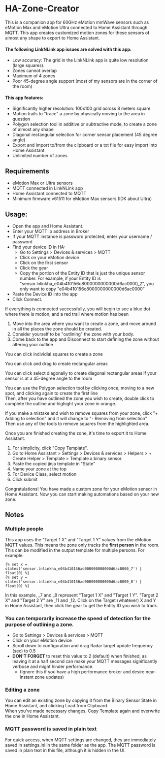 # HA-Zone-Creator

This is a companion app for 60GHz eMotion mmWave sensors such as eMotion Max and eMotion Ultra connected to Home Assistant through MQTT. This app creates customized motion zones for these sensors of almost any shape to export to Home Assistant.

#### The following LinkNLink app issues are solved with this app:
- Low accuracy: The grid in the LinkNLink app is quite low resolution (large squares).
- Zones cannot overlap
- Maximum of 4 zones
- Poor 45-degree angle support (most of my sensors are in the corner of the room)

#### This app features:
* Significantly higher resolution: 100x100 grid across 8 meters square
* Motion trails to "trace" a zone by physically moving to the area in question
* Polygon selection tool in additive or subtractive mode, to create a zone of almost any shape
* Diagonal rectangular selection for corner sensor placement (45 degree angle)
* Export and Import to/from the clipboard or a txt file for easy import into Home Assistant
* Unlimited number of zones

## Requirements
- eMotion Max or Ultra sensors
- MQTT connected in LinkNLink app
- Home Assistant connected to MQTT
- Minimum firmware v61511 for eMotion Max sensors (IDK about Ultra)

## Usage:
- Open the app and Home Assistant.
- Enter your MQTT ip address in Broker
- If your MQTT instance is password protected, enter your username / password
- Find your device ID in HA:
	- Go to Settings > Devices & services > MQTT
	- Click on your eMotion device
	- Click on the first sensor
	- Click the gear
	- Copy the portion of the Entity ID that is just the unique sensor number. For example, if your Entity ID is "sensor.lnlinkha_e04b410156c8000000000000d6ac0000_2", you only want to copy "e04b410156c8000000000000d6ac0000"
- Paste the Device ID into the app
- Click Connect.

If everything is connected successfully, you will begin to see a blue dot where there is motion, and a red trail where motion has been

1. Move into the area where you want to create a zone, and move around in all the places the zone should be created.
2. Consider yourself to be "outlining" the zone with your body.
3. Come back to the app and Disconnect to start defining the zone without altering your outline

You can click individial squares to create a zone

You can click and drag to create rectangular areas

You can click select diagonally to create diagonal rectangular areas if your sensor is at a 45-degree angle to the room

You can use the Polygon selection tool by clicking once, moving to a new spot, and clicking again to create the first line<br>
Then, after you have outlined the zone you wish to create, double click to complete the outline and highight your zone in orange.

If you make a mistake and wish to remove squares from your zone, click "+ Adding to selection" and it will change to "- Removing from selection"<br>
Then use any of the tools to remove squares from the highlighted area.

Once you are finished creating the zone, it's time to export it to Home Assistant.
1. For simplicity, click "Copy Template".
2. Go to Home Assistant > Settings > Devices & services > Helpers > + Create Helper > Template > Template a binary sensor.
3. Paste the copied jinja template in "State"
4. Name your zone at the top
5. For Device Class, select motion
6. Click submit

Congratulations! You have made a custom zone for your eMotion sensor in Home Assistant. Now you can start making automations based on your new zone.

## Notes
### Multiple people
This app uses the "Target 1 X" and "Target 1 Y" values from the eMotion MQTT values. This means the zone only tracks the **first person** in the room. This can be modified in the output template for multiple persons.
For example:
```
{% set x = states('sensor.lnlinkha_e04b410156ad000000000000d6ac0000_7') | float(0) %}
{% set y = states('sensor.lnlinkha_e04b410156ad000000000000d6ac0000_8') | float(0) %}
```
In this example, _7 and _8 represent "Target 1 X" and "Target 1 Y". "Target 2 X" and "Target 2 Y" are _11 and _12. Click on the Target (whatever) X and Y in Home Assistant, then click the gear to get the Entity ID you wish to track.

### You can temporarily increase the speed of detection for the purpose of outlining a zone.
- Go to Settings > Devices & services > MQTT
- Click on your eMotion device
- Scroll down to configuration and drag Radar target update frequency (sec) to 0.5
- **DON'T FORGET** to reset this value to 2 (default) when finished, as leaving it at a half second can make your MQTT messages significantly verbose and might hinder performance.
	- (Ignore this if you have a high performance broker and desire near-instant zone updates)

### Editing a zone
You can edit an existing zone by copying it from the Binary Sensor State in Home Assistant, and clicking Load from Clipboard.<br>
When you've made necessary changes, Copy Template again and overwrite the one in Home Assistant.

### MQTT password is saved in plain text
For quick access, when MQTT settings are changed, they are immediately saved in settings.ini in the same folder as the app. The MQTT password is saved in plain text in this file, although it is hidden in the UI.
